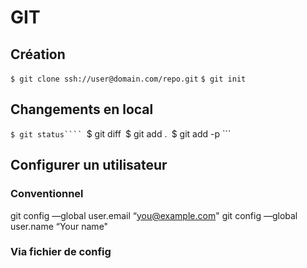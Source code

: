 # GIT

## Création

```$ git clone ssh://user@domain.com/repo.git```
```$ git init```

## Changements en local
```$ git status````
```$ git diff```
```$ git add .```
```$ git add -p <file>```


## Configurer un utilisateur
### Conventionnel
git config —global user.email “you@example.com"
git config —global user.name “Your name"

### Via fichier de config